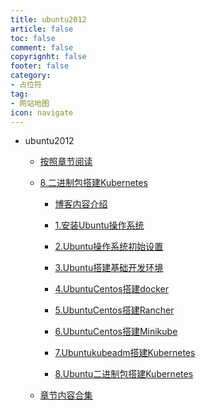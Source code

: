 ```yaml
---
title: ubuntu2012
article: false
toc: false
comment: false
copyrignht: false
footer: false
category:
- 占位符 
tag:
- 网站地图
icon: navigate 
---
```


- ubuntu2012

    - <a href="shardings">按照章节阅读</a>


    - <a href="ubuntu2012-chapter-8.二进制包搭建Kubernetes.html">8.二进制包搭建Kubernetes</a>

        - <a href="shardings/ubuntu2012-chapter-0.博客内容介绍.html">博客内容介绍</a>

        - <a href="shardings/ubuntu2012-chapter-1.安装Ubuntu操作系统.html">1.安装Ubuntu操作系统</a>

        - <a href="shardings/ubuntu2012-chapter-2.Ubuntu操作系统初始设置.html">2.Ubuntu操作系统初始设置</a>

        - <a href="shardings/ubuntu2012-chapter-3.Ubuntu搭建基础开发环境.html">3.Ubuntu搭建基础开发环境</a>

        - <a href="shardings/ubuntu2012-chapter-4.UbuntuCentos搭建docker.html">4.UbuntuCentos搭建docker</a>

        - <a href="shardings/ubuntu2012-chapter-5.UbuntuCentos搭建Rancher.html">5.UbuntuCentos搭建Rancher</a>

        - <a href="shardings/ubuntu2012-chapter-6.UbuntuCentos搭建Minikube.html">6.UbuntuCentos搭建Minikube</a>

        - <a href="shardings/ubuntu2012-chapter-7.Ubuntukubeadm搭建Kubernetes.html">7.Ubuntukubeadm搭建Kubernetes</a>

        - <a href="shardings/ubuntu2012-chapter-8.Ubuntu二进制包搭建Kubernetes.html">8.Ubuntu二进制包搭建Kubernetes</a>

    - <a href="ubuntu2012.html#intro">章节内容合集</a>
